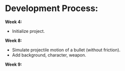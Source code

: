 # Development Process:
**Week 4:**
+ Initialize project.

**Week 8:**
+ Simulate projectile motion of a bullet (without friction).
+ Add background, character, weapon.

**Week 9:**